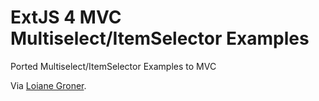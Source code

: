 ExtJS 4 MVC Multiselect/ItemSelector Examples
======================

Ported Multiselect/ItemSelector Examples to MVC

Via [Loiane Groner](http://loianegroner.com/).
